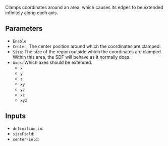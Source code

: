 Clamps coordinates around an area, which causes its edges to be extended infinitely along each axis.

## Parameters

* `Enable`
* `Center`: The center position around which the coordinates are clamped.
* `Size`: The size of the region outside which the coordinates are clamped. Within this area, the SDF will behave as it normally does.
* `Axes`: Which axes should be extended.
  * `x`
  * `y`
  * `z`
  * `xy`
  * `yz`
  * `xz`
  * `xyz`

## Inputs

* `definition_in`: 
* `sizeField`: 
* `centerField`: 